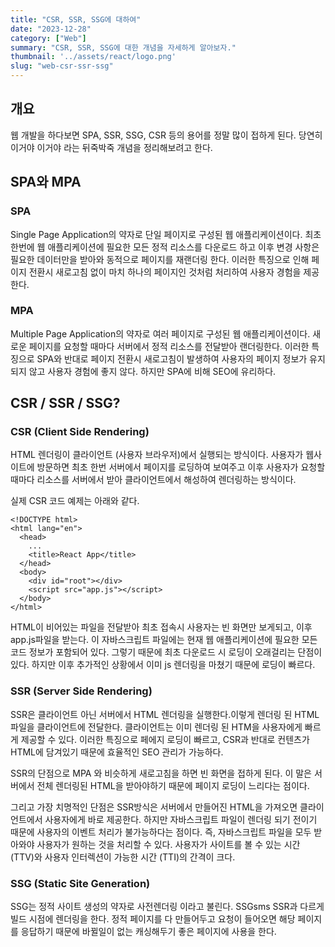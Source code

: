 ```yaml
---
title: "CSR, SSR, SSG에 대하여"
date: "2023-12-28"
category: ["Web"]
summary: "CSR, SSR, SSG에 대한 개념을 자세하게 알아보자."
thumbnail: '../assets/react/logo.png'
slug: "web-csr-ssr-ssg"
---
```



## 개요

웹 개발을 하다보면 SPA, SSR, SSG, CSR 등의 용어를 정말 많이 접하게 된다. 당연히 이거야 이거야 라는 뒤죽박죽 개념을 정리해보려고 한다.


## SPA와 MPA

### SPA
Single Page Application의 약자로 단일 페이지로 구성된 웹 애플리케이션이다.
최초 한번에 웹 애플리케이션에 필요한 모든 정적 리소스를 다운로드 하고 이후 변경 사항은 필요한 데이터만을 받아와 동적으로 페이지를 재랜더링 한다.
이러한 특징으로 인해 페이지 전환시 새로고침 없이 마치 하나의 페이지인 것처럼 처리하여 사용자 경험을 제공한다.

### MPA
Multiple Page Application의 약자로 여러 페이지로 구성된 웹 애플리케이션이다. 새로운 페이지를 요청할 때마다 서버에서 정적 리소스를 전달받아 랜더링한다. 
이러한 특징으로 SPA와 반대로 페이지 전환시 새로고침이 발생하여 사용자의 페이지 정보가 유지되지 않고 사용자 경험에 좋지 않다. 하지만 SPA에 비해 SEO에 유리하다.


## CSR / SSR / SSG?

### CSR (Client Side Rendering)
HTML 렌더링이 클라이언트 (사용자 브라우저)에서 실행되는 방식이다. 사용자가 웹사이트에 방문하면 최초 한번 서버에서 페이지를 로딩하여 보여주고 이후 사용자가 요청할 때마다 리소스를 서버에서 받아 클라이언트에서 해성하여 렌더링하는 방식이다. 

실제 CSR 코드 예제는 아래와 같다.

```
<!DOCTYPE html>
<html lang="en">
  <head>
    ...
    <title>React App</title>
  </head>
  <body>
    <div id="root"></div>
   	<script src="app.js"></script>
  </body>
</html>

```

HTML이 비어있는 파일을 전달받아 최초 접속시 사용자는 빈 화면만 보게되고, 이후 app.js파일을 받는다. 이 자바스크립트 파일에는 현재 웹 애플리케이션에 필요한 모든 코드 정보가 포함되어 있다. 그렇기 때문에 최초 다운로드 시 로딩이 오래걸리는 단점이 있다. 하지만 이후 추가적인 상황에서 이미 js 렌더링을 마쳤기 때문에 로딩이 빠르다.


### SSR (Server Side Rendering)
SSR은 클라이언트 아닌 서버에서 HTML 렌더링을 실행한다.이렇게 렌더링 된 HTML 파일을 클라이언트에 전달한다. 클라이언트는 이미 렌더링 된 HTM을 사용자에게 빠르게 제공할 수 있다.
이러한 특징으로 페에지 로딩이 빠르고, CSR과 반대로 컨텐츠가 HTML에 담겨있기 때문에 효율적인 SEO 관리가 가능하다.

SSR의 단점으로 MPA 와 비슷하게 새로고침을 하면 빈 화면을 접하게 된다. 이 말은 서버에서 전체 렌더링된 HTML을 받아야하기 때문에 페이지 로딩이 느리다는 점이다.

그리고 가장 치명적인 단점은 SSR방식은 서버에서 만들어진 HTML을 가져오면 클라이언트에서 사용자에게 바로 제공한다. 하지만 자바스크립트 파일이 렌더링 되기 전이기 때문에 사용자의 이벤트 처리가 불가능하다는 점이다. 즉, 자바스크립트 파일을 모두 받아와야 사용자가 원하는 것을 처리할 수 있다.
사용자가 사이트를 볼 수 있는 시간 (TTV)와 사용자 인터렉션이 가능한 시간 (TTI)의 간격이 크다.

### SSG (Static Site Generation)
SSG는 정적 사이트 생성의 약자로 사전렌더링 이라고 불린다.
SSGsms SSR과 다르게 빌드 시점에 렌더링을 한다. 정적 페이지를 다 만들어두고 요청이 들어오면 해당 페이지를 응답하기 때문에 바뀔일이 없는 캐싱해두기 좋은 페이지에 사용을 한다.

